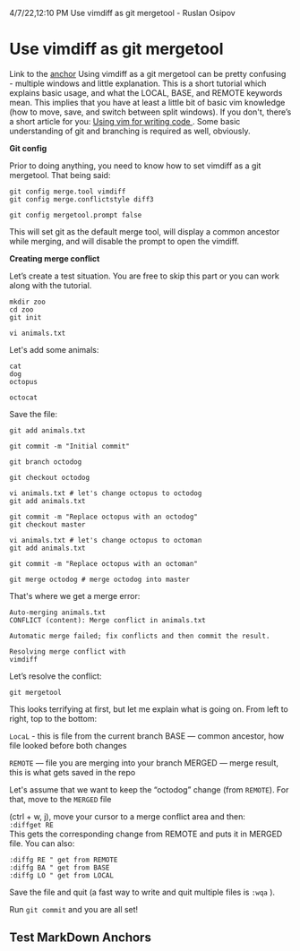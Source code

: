 4/7/22,12:10 PM Use vimdiff as git mergetool - Ruslan Osipov

# Use vimdiff as git mergetool
Link to the [anchor](#TestAnchor)
Using vimdiff as a git mergetool can be pretty confusing - multiple windows and little explanation. This is a short
tutorial which explains basic usage, and what the LOCAL, BASE, and REMOTE keywords mean. This implies that
you have at least a little bit of basic vim knowledge (how to move, save, and switch between split windows). If
you don't, there’s a short article for you:
[Using vim for writing code ](http://www.rosipov.com/blog/using-vim-for-writing-code/). Some basic understanding of git and branching is required as well, obviously.

__Git config__  

Prior to doing anything, you need to know how to set vimdiff as a git mergetool. That being said:  
```
git config merge.tool vimdiff
git config merge.conflictstyle diff3

git config mergetool.prompt false
```  

This will set git as the default merge tool, will display a common ancestor while merging, and will disable the
prompt to open the vimdiff.

__Creating merge conflict__  

Let’s create a test situation. You are free to skip this part or you can work along with the tutorial.
```
mkdir zoo
cd zoo
git init

vi animals.txt
```  

Let's add some animals:  

```
cat
dog
octopus

octocat
```  

Save the file:  

```
git add animals.txt

git commit -m "Initial commit"

git branch octodog

git checkout octodog

vi animals.txt # let's change octopus to octodog
git add animals.txt

git commit -m "Replace octopus with an octodog"
git checkout master

vi animals.txt # let's change octopus to octoman
git add animals.txt

git commit -m "Replace octopus with an octoman"

git merge octodog # merge octodog into master
```  

That's where we get a merge error:  

```
Auto-merging animals.txt
CONFLICT (content): Merge conflict in animals.txt

Automatic merge failed; fix conflicts and then commit the result.

Resolving merge conflict with
vimdiff
```  

Let’s resolve the conflict:  

`git mergetool`  

This looks terrifying at first, but let me explain what is going on.
From left to right, top to the bottom:  

`LocaL` - this is file from the current branch BASE — common ancestor, how file looked before both changes

`REMOTE` — file you are merging into your branch MERGED — merge result, this is what gets saved in the repo

Let's assume that we want to keep the “octodog” change (from `REMOTE`). For that, move to the `MERGED` file

(ctrl + w, j), move your cursor to a merge conflict area and then:  
`:diffget RE`  
This gets the corresponding change from REMOTE and puts it in MERGED file. You can also:  
```
:diffg RE " get from REMOTE
:diffg BA " get from BASE
:diffg LO " get from LOCAL
```  
Save the file and quit (a fast way to write and quit multiple files is `:wqa` ).

Run `git commit` and you are all set!
## <a id='TestAnchor'></a>Test MarkDown Anchors
